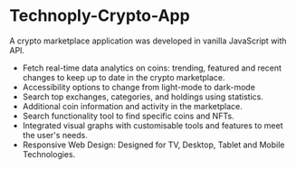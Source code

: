 # Technoply-Crypto-App
A crypto marketplace application was developed in vanilla JavaScript with API. 
- Fetch real-time data analytics on coins: trending, featured and recent changes to keep up to date in the crypto marketplace.
- Accessibility options to change from light-mode to dark-mode
- Search top exchanges, categories, and holdings using statistics.
- Additional coin information and activity in the marketplace.
- Search functionality tool to find specific coins and NFTs.
- Integrated visual graphs with customisable tools and features to meet the user's needs.
- Responsive Web Design: Designed for TV, Desktop, Tablet and Mobile Technologies. 
